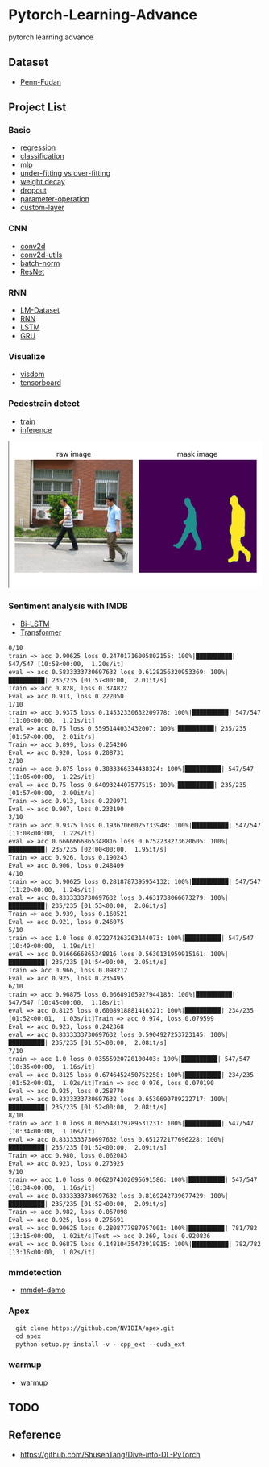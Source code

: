 # Pytorch-Learning-Advance
pytorch learning advance


## Dataset
* [Penn-Fudan](https://www.cis.upenn.edu/~jshi/ped_html/)

## Project List
### Basic
* [regression](https://github.com/alexchungio/Pytorch-Learning-Advance/blob/master/Grammar/regression.py)
* [classification](https://github.com/alexchungio/Pytorch-Learning-Advance/blob/master/Grammar/classification.py)
* [mlp](https://github.com/alexchungio/Pytorch-Learning-Advance/blob/master/Grammar/mlp.py)
* [under-fitting vs over-fitting](https://github.com/alexchungio/Pytorch-Learning-Advance/blob/master/Grammar/under_over_fitting.ipynb)
* [weight decay](https://github.com/alexchungio/Pytorch-Learning-Advance/blob/master/Grammar/weight_decay.ipynb)
* [dropout](https://github.com/alexchungio/Pytorch-Learning-Advance/blob/master/Grammar/dropout.ipynb)
* [parameter-operation](https://github.com/alexchungio/Pytorch-Learning-Advance/blob/master/Grammar/parameters.ipynb)
* [custom-layer](https://github.com/alexchungio/Pytorch-Learning-Advance/blob/master/Grammar/custom_layer.ipynb)

### CNN
* [conv2d](https://github.com/alexchungio/Pytorch-Learning-Advance/blob/master/Grammar/conv2d.ipynb)
* [conv2d-utils](https://github.com/alexchungio/Pytorch-Learning-Advance/blob/master/Grammar/conv2d_utils.ipynb)
* [batch-norm](https://github.com/alexchungio/Pytorch-Learning-Advance/blob/master/Grammar/batch_norm.ipynb)
* [ResNet](https://github.com/alexchungio/Pytorch-Learning-Advance/blob/master/Grammar/ResNet.ipynb)

### RNN
* [LM-Dataset](https://github.com/alexchungio/Pytorch-Learning-Advance/blob/master/Grammar/language_model_dataset.ipynb)
* [RNN](https://github.com/alexchungio/Pytorch-Learning-Advance/blob/master/Grammar/RNN.ipynb)
* [LSTM](https://github.com/alexchungio/Pytorch-Learning-Advance/blob/master/Grammar/LSTM.ipynb)
* [GRU](https://github.com/alexchungio/Pytorch-Learning-Advance/blob/master/Grammar/GRU.ipynb)

### Visualize
* [visdom](https://github.com/alexchungio/Pytorch-Learning-Advance/blob/master/Grammar/visdom_mnist.py)
* [tensorboard](https://github.com/alexchungio/Pytorch-Learning-Advance/blob/master/Grammar/tensorboard_cifar10.py)

### Pedestrain detect
* [train](https://github.com/alexchungio/Pytorch-Learning-Advance/blob/master/pedestrian_detection/train.py)
* [inference](https://github.com/alexchungio/Pytorch-Learning-Advance/blob/master/pedestrian_detection/inference.py)

![pedestrain demo](./Docs/pedestrain_demo.png)

### Sentiment analysis with IMDB 
* [Bi-LSTM](https://github.com/alexchungio/Pytorch-Learning-Advance/blob/master/sentiment_analysis/bidirected_lstm.py)
* [Transformer](https://github.com/alexchungio/Pytorch-Learning-Advance/blob/master/sentiment_analysis/gru_with_transformer.py)
```shell script
0/10
train => acc 0.90625 loss 0.24701716005802155: 100%|██████████| 547/547 [10:58<00:00,  1.20s/it]
eval => acc 0.5833333730697632 loss 0.6128256320953369: 100%|██████████| 235/235 [01:57<00:00,  2.01it/s]
Train => acc 0.828, loss 0.374822
Eval => acc 0.913, loss 0.222050
1/10
train => acc 0.9375 loss 0.14532330632209778: 100%|██████████| 547/547 [11:00<00:00,  1.21s/it]
eval => acc 0.75 loss 0.5595144033432007: 100%|██████████| 235/235 [01:57<00:00,  2.01it/s]
Train => acc 0.899, loss 0.254206
Eval => acc 0.920, loss 0.208731
2/10
train => acc 0.875 loss 0.3833366334438324: 100%|██████████| 547/547 [11:05<00:00,  1.22s/it]
eval => acc 0.75 loss 0.6409324407577515: 100%|██████████| 235/235 [01:57<00:00,  2.00it/s]
Train => acc 0.913, loss 0.220971
Eval => acc 0.907, loss 0.233190
3/10
train => acc 0.9375 loss 0.19367066025733948: 100%|██████████| 547/547 [11:08<00:00,  1.22s/it]
eval => acc 0.6666666865348816 loss 0.6752238273620605: 100%|██████████| 235/235 [02:00<00:00,  1.95it/s]
Train => acc 0.926, loss 0.190243
Eval => acc 0.906, loss 0.248409
4/10
train => acc 0.90625 loss 0.2818787395954132: 100%|██████████| 547/547 [11:20<00:00,  1.24s/it]
eval => acc 0.8333333730697632 loss 0.4631738066673279: 100%|██████████| 235/235 [01:53<00:00,  2.06it/s]
Train => acc 0.939, loss 0.160521
Eval => acc 0.921, loss 0.246075
5/10
train => acc 1.0 loss 0.022274263203144073: 100%|██████████| 547/547 [10:49<00:00,  1.19s/it]
eval => acc 0.9166666865348816 loss 0.5630131959915161: 100%|██████████| 235/235 [01:54<00:00,  2.05it/s]
Train => acc 0.966, loss 0.098212
Eval => acc 0.925, loss 0.235495
6/10
train => acc 0.96875 loss 0.06689105927944183: 100%|██████████| 547/547 [10:45<00:00,  1.18s/it]
eval => acc 0.8125 loss 0.6008918881416321: 100%|█████████▉| 234/235 [01:52<00:01,  1.03s/it]Train => acc 0.974, loss 0.079599
Eval => acc 0.923, loss 0.242368
eval => acc 0.8333333730697632 loss 0.5904927253723145: 100%|██████████| 235/235 [01:53<00:00,  2.08it/s]
7/10
train => acc 1.0 loss 0.03555920720100403: 100%|██████████| 547/547 [10:35<00:00,  1.16s/it]
eval => acc 0.8125 loss 0.6746452450752258: 100%|█████████▉| 234/235 [01:52<00:01,  1.02s/it]Train => acc 0.976, loss 0.070190
Eval => acc 0.925, loss 0.258770
eval => acc 0.8333333730697632 loss 0.6530690789222717: 100%|██████████| 235/235 [01:52<00:00,  2.08it/s]
8/10
train => acc 1.0 loss 0.005548129789531231: 100%|██████████| 547/547 [10:34<00:00,  1.16s/it]
eval => acc 0.8333333730697632 loss 0.651272177696228: 100%|██████████| 235/235 [01:52<00:00,  2.09it/s]
Train => acc 0.980, loss 0.062083
Eval => acc 0.923, loss 0.273925
9/10
train => acc 1.0 loss 0.0062074302695691586: 100%|██████████| 547/547 [10:34<00:00,  1.16s/it]
eval => acc 0.8333333730697632 loss 0.8169242739677429: 100%|██████████| 235/235 [01:52<00:00,  2.09it/s]
Train => acc 0.982, loss 0.057098
Eval => acc 0.925, loss 0.276691
eval => acc 0.90625 loss 0.2808777987957001: 100%|█████████▉| 781/782 [13:15<00:00,  1.02it/s]Test => acc 0.269, loss 0.920836
eval => acc 0.96875 loss 0.14810435473918915: 100%|██████████| 782/782 [13:16<00:00,  1.02s/it]
```
### mmdetection
* [mmdet-demo](https://github.com/alexchungio/Pytorch-Learning-Advance/blob/master/open_mmlab/mmdet_demo.py)

### Apex
```shell script
  git clone https://github.com/NVIDIA/apex.git
  cd apex
  python setup.py install -v --cpp_ext --cuda_ext
```
### warmup 

* [warmup](https://github.com/alexchungio/Pytorch-Learning-Advance/blob/master/Grammar/optimizer_warmup.py)

## TODO

## Reference
* <https://github.com/ShusenTang/Dive-into-DL-PyTorch>
